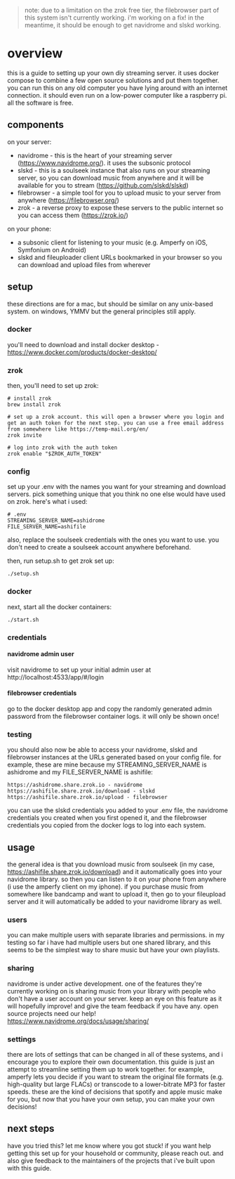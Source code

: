 > note: due to a limitation on the zrok free tier, the filebrowser part of this system isn't currently working. i'm working on a fix! in the meantime, it should be enough to get navidrome and slskd working.

# overview

this is a guide to setting up your own diy streaming server. it uses docker compose to combine a few open source solutions and put them together. you can run this on any old computer you have lying around with an internet connection. it should even run on a low-power computer like a raspberry pi. all the software is free.

## components

on your server:
* navidrome - this is the heart of your streaming server (https://www.navidrome.org/). it uses the subsonic protocol
* slskd - this is a soulseek instance that also runs on your streaming server, so you can download music from anywhere and it will be available for you to stream (https://github.com/slskd/slskd)
* filebrowser - a simple tool for you to upload music to your server from anywhere (https://filebrowser.org/)
* zrok - a reverse proxy to expose these servers to the public internet so you can access them (https://zrok.io/)

on your phone:
* a subsonic client for listening to your music (e.g. Amperfy on iOS, Symfonium on Android)
* slskd and fileuploader client URLs bookmarked in your browser so you can download and upload files from wherever

## setup
these directions are for a mac, but should be similar on any unix-based system. on windows, YMMV but the general principles still apply.


### docker
you'll need to download and install docker desktop - https://www.docker.com/products/docker-desktop/

### zrok
then, you'll need to set up zrok:

```
# install zrok
brew install zrok

# set up a zrok account. this will open a browser where you login and get an auth token for the next step. you can use a free email address from somewhere like https://temp-mail.org/en/
zrok invite

# log into zrok with the auth token
zrok enable "$ZROK_AUTH_TOKEN"
```

### config
set up your .env with the names you want for your streaming and download servers. pick something unique that you think no one else would have used on zrok. here's what i used:

```
# .env
STREAMING_SERVER_NAME=ashidrome
FILE_SERVER_NAME=ashifile
```

also, replace the soulseek credentials with the ones you want to use. you don't need to create a soulseek account anywhere beforehand.

then, run setup.sh to get zrok set up:
```
./setup.sh
```

### docker
next, start all the docker containers:
```
./start.sh
```

### credentials

#### navidrome admin user
visit navidrome to set up your initial admin user at http://localhost:4533/app/#/login

#### filebrowser credentials
go to the docker desktop app and copy the randomly generated admin password from the filebrowser container logs. it will only be shown once!

### testing

you should also now be able to access your navidrome, slskd and filebrowser instances at the URLs generated based on your config file. for example, these are mine because my STREAMING_SERVER_NAME is ashidrome and my FILE_SERVER_NAME is ashifile:
```
https://ashidrome.share.zrok.io - navidrome
https://ashifile.share.zrok.io/download - slskd
https://ashifile.share.zrok.io/upload - filebrowser
```

you can use the slskd credentials you added to your .env file, the navidrome credentials you created when you first opened it, and the filebrowser credentials you copied from the docker logs to log into each system.

## usage
the general idea is that you download music from soulseek (in my case, https://ashifile.share.zrok.io/download) and it automatically goes into your navidrome library. so then you can listen to it on your phone from anywhere (i use the amperfy client on my iphone). if you purchase music from somewhere like bandcamp and want to upload it, then go to your fileupload server and it will automatically be added to your navidrome library as well.

### users
you can make multiple users with separate libraries and permissions. in my testing so far i have had multiple users but one shared library, and this seems to be the simplest way to share music but have your own playlists.

### sharing
navidrome is under active development. one of the features they're currently working on is sharing music from your library with people who don't have a user account on your server. keep an eye on this feature as it will hopefully improve! and give the team feedback if you have any. open source projects need our help! https://www.navidrome.org/docs/usage/sharing/

### settings
there are lots of settings that can be changed in all of these systems, and i encourage you to explore their own documentation. this guide is just an attempt to streamline setting them up to work together. for example, amperfy lets you decide if you want to stream the original file formats (e.g. high-quality but large FLACs) or transcode to a lower-bitrate MP3 for faster speeds. these are the kind of decisions that spotify and apple music make for you, but now that you have your own setup, you can make your own decisions!

## next steps
have you tried this? let me know where you got stuck! if you want help getting this set up for your household or community, please reach out. and also give feedback to the maintainers of the projects that i've built upon with this guide.

